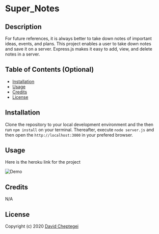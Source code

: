 # Super_Notes

## Description

 For future references, it is always better to take down notes of important ideas, events, and plans. This project enables a user to take down notes and save it on a server. Express.js makes it easy to add, view, and delete notes in a server.

## Table of Contents (Optional)


- [Installation](#installation)
- [Usage](#usage)
- [Credits](#credits)
- [License](#license)

## Installation

Clone the repository to your local development environment and the then run `npm install` on your terminal. Thereafter, execute `node server.js` and then open the `http://localhost:3000` in your prefered browser.

## Usage
Here is the heroku link for the project

![Demo](demo)

## Credits

N/A

## License

Copyright (c) 2020 [David Cheptegei](https://github.com/cheptegei-create)